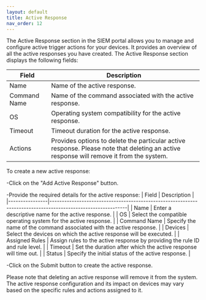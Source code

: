 ```yaml
---
layout: default
title: Active Response
nav_order: 12
---
```


The Active Response section in the SIEM portal allows you to manage and configure active trigger actions for your devices. It provides an overview of all the active responses you have created. The Active Response section displays the following fields:

| Field         | Description                                                                                                           |
|---------------|-----------------------------------------------------------------------------------------------------------------------|
| Name          | Name of the active response.                                                                                           |
| Command Name  | Name of the command associated with the active response.                                                               |
| OS            | Operating system compatibility for the active response.                                                                |
| Timeout       | Timeout duration for the active response.                                                                              |
| Actions       | Provides options to delete the particular active response. Please note that deleting an active response will remove it from the system. |

To create a new active response: 

-Click on the "Add Active Response" button. 

-Provide the required details for the active response: 
| Field          | Description                                                                                                 |
|----------------|-------------------------------------------------------------------------------------------------------------|
| Name           | Enter a descriptive name for the active response.                                                           |
| OS             | Select the compatible operating system for the active response.                                             |
| Command Name   | Specify the name of the command associated with the active response.                                        |
| Devices        | Select the devices on which the active response will be executed.                                           |
| Assigned Rules | Assign rules to the active response by providing the rule ID and rule level.                                |
| Timeout        | Set the duration after which the active response will time out.                                             |
| Status         | Specify the initial status of the active response.                                                          |

-Click on the Submit button to create the active response. 


Please note that deleting an active response will remove it from the system. The active response configuration and its impact on devices may vary based on the specific rules and actions assigned to it. 
